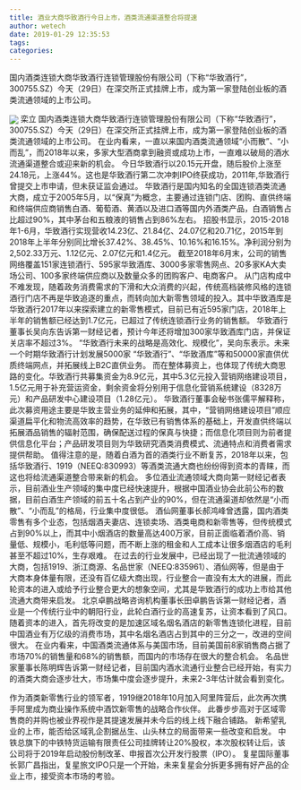 ```yaml
---
title: 酒业大商华致酒行今日上市，酒类流通渠道整合将提速
author: wetech
date: 2019-01-29 12:35:53
tags: 
categories: 
---
```

国内酒类连锁大商华致酒行连锁管理股份有限公司（下称“华致酒行”，300755.SZ）今天（29日）在深交所正式挂牌上市，成为第一家登陆创业板的酒类流通领域的上市公司。
<!-- more -->
<img align="center" border="0" src="https://imgcdn.yicai.com/uppics/images/2019/01/0dfffb9329cdbfb4c0c3305055229e2e.jpg" />
栾立
国内酒类连锁大商华致酒行连锁管理股份有限公司（下称“华致酒行”，300755.SZ）今天（29日）在深交所正式挂牌上市，成为第一家登陆创业板的酒类流通领域的上市公司。
在业内看来，一直以来国内酒类流通领域“小而散”、“小而乱”，而2018年以来，多家大型酒商拿到融资或成功上市，一直难以破局的酒水流通渠道整合或迎来新的机会。
今日华致酒行以20.15元开盘，随后股价上涨至24.18元，上涨44%。这也是华致酒行第二次冲刺IPO终获成功，2011年,华致酒行曾提交上市申请，但未获证监会通过。
华致酒行是国内知名的全国连锁酒类流通大商，成立于2005年5月，以“保真”为概念，主要通过连锁门店、团购、直供终端和终端供应商销售白酒、葡萄酒、黄酒以及进口酒等国内外酒类产品，白酒销售占比超过90%，其中茅台和五粮液的销售占到86%左右。
招股书显示，2015-2018年1-6月，华致酒行实现营收14.23亿、21.84亿、24.07亿和20.71亿，2015年到2018年上半年分别同比增长37.42%、38.45%、10.16%和16.15%。净利润分别为2,502.33万元、1.12亿元、2.07亿元和1.4亿元。
截至2018年6月末，公司的销售网络覆盖151家连锁酒行、595家华致酒库、3000多家零售网点、20多家KA大卖场公司、100多家终端供应商以及数量众多的团购客户、电商客户。
从门店构成中不难发现，随着政务消费需求的下滑和大众消费的兴起，传统高档装修风格的连锁酒行门店不再是华致追逐的重点，而转向加大新零售领域的投入。其中华致酒库是华致酒行2017年以来探索建立的新零售模式，目前已有近595家门店，2018年上半年的销售额已经达到1.7亿元，已超过了传统连锁酒行业务的销售额。
华致酒行董事长吴向东告诉第一财经记者，预计今年还将增加300家华致酒库门店，并保证关店率不超过3%。
“华致酒行未来的战略是高效化、规模化”，吴向东表示。未来一个时期华致酒行计划发展5000家 “华致酒行”、“华致酒库”等和50000家直供优质终端网点，并拓展线上B2C直供业务。
而在整体募资上，也体现了传统大商思路的变化。华致酒行共募集资金为8.9亿元，其中5.3亿元投入营销网络建设项目，1.5亿元用于补充营运资金，剩余资金将分别用于信息化营销系统建设（8328万元）和产品研发中心建设项目（1.28亿元）。
华致酒行董事会秘书张儒平解释称，此次募资用途主要是华致主营业务的延伸和拓展，其中，“营销网络建设项目”顺应渠道扁平化和物流高效率的趋势，在华致已有销售体系的基础上，开发直供终端以拓展酒品销售的辐射范围，确保配送过程的保真与快捷；而信息化项目则为前者提供信息化平台；产品研发项目则为华致研究酒类消费模式、流通特点和消费者需求提供帮助。
值得注意的是，随着白酒为首的酒类行业不断复苏，2018年以来，包括华致酒行、1919（NEEQ:830993）等酒类流通大商也纷纷得到资本的青睐，而这也将给流通渠道整合带来新的机会。
多位酒业流通领域大商向第一财经记者表示，目前酒业生产领域的集中度已经快速提升，根据中国酒业协会此前公布的数据，目前白酒生产领域的前五十名占到产业的90%，但在流通渠道却依然是“小而散”、“小而乱”的格局，行业集中度很低。
酒仙网董事长郝鸿峰曾透露，国内酒类零售有多个业态，包括烟酒夫妻店、连锁卖场、酒类电商和新零售等，但传统模式占到90%以上，而其中小烟酒店的数量高达400万家，目前正面临着酒价高、销量低、规模小，毛利低等问题，而不断上涨的租金和人工成本让很多烟酒店的毛利甚至不超过10%，生存艰难。
在过去的行业发展中，已经出现了一批流通领域的大商，包括1919、浙江商源、名品世家（NEEQ:835961）、酒仙网等，但是由于大商本身体量有限，还没有百亿级大商出现，行业整合一直没有太大的进展，而此轮资本的进入或给予行业整合更大的想象空间，尤其是华致酒行的成功上市给其他流通大商带来启发。
北京卓鹏战略咨询机构董事长田卓鹏告诉第一财经记者，酒业是一个传统行业中的朝阳行业，此轮白酒行业的高速复苏，让资本看到了风口。随着资本的进入，首先将改变的是加速区域名烟名酒店的新零售连锁化进程，目前中国酒业有万亿级的消费市场，其中名烟名酒店占到其中的三分之一，改进的空间很大。
在业内看来，中国酒类流通体系与美国市场，目前美国前8家销售商占据了市场70%的销售量和68%的销售额，而国内的市场存在很大的整合机会。
名品世家董事长陈明辉告诉第一财经记者，目前国内酒水流通行业整合已经开始，有实力的酒类大商会逐步壮大，市场集中度会逐步提升，未来2-3年估计就会看到变化。
 
 
作为酒类新零售行业的领军者，1919继2018年10月加入阿里阵营后，此次再次携手阿里成为商业操作系统中酒饮新零售的战略合作伙伴。
此番步步高对于区域零售商的并购也被业界视作是其提速发展并未今后的线上线下融合铺路。
新希望乳业的上市，能否给区域乳企割据丛生、山头林立的局面带来一些改变和启发。
中铁总旗下的中铁特货运输有限责任公司挂牌转让20%股权，本次股权转让后，该公司将于2019年启动股份制改革、申报首次公开发行股票（IPO）。
复星国际董事长郭广昌指出，复星旅文IPO只是一个开始，未来复星会分拆更多拥有好产品的企业上市，接受资本市场的考验。
